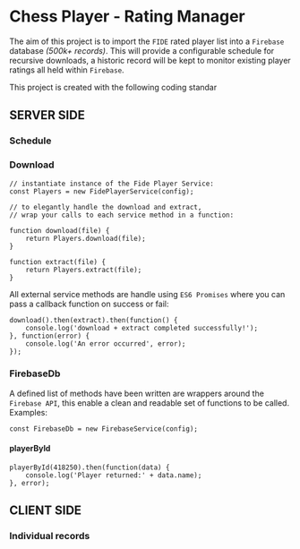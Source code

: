 # Chess Player - Rating Manager

The aim of this project is to import the `FIDE` rated player list into a `Firebase` database _(500k+ records)_. This will provide a configurable schedule for recursive downloads, a historic record will be kept to monitor existing player ratings all held within `Firebase`.

This project is created with the following coding standar

## SERVER SIDE

### Schedule

### Download

```
// instantiate instance of the Fide Player Service:
const Players = new FidePlayerService(config);
```

```
// to elegantly handle the download and extract,
// wrap your calls to each service method in a function:

function download(file) {
    return Players.download(file);
}

function extract(file) {
    return Players.extract(file);
}
```

All external service methods are handle using `ES6 Promises` where you can pass a callback function on success or fail:
```
download().then(extract).then(function() {
    console.log('download + extract completed successfully!');
}, function(error) {
    console.log('An error occurred', error);
});
```

### FirebaseDb

A defined list of methods have been written are wrappers around the `Firebase API`, this enable a clean and readable set of functions to be called. Examples:

```
const FirebaseDb = new FirebaseService(config);
```

#### playerById

```
playerById(418250).then(function(data) {
    console.log('Player returned:' + data.name);
}, error);
```

## CLIENT SIDE

### Individual records
